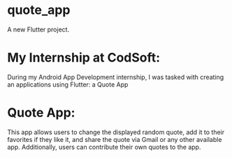 # quote_app

A new Flutter project.

# My Internship at CodSoft:

During my Android App Development internship, I was tasked with creating an  applications using Flutter: a Quote App 

# Quote App:
This app allows users to change the displayed random quote, add it to their favorites if they like it, and share the quote via Gmail or any other available app. Additionally, users can contribute their own quotes to the app.


